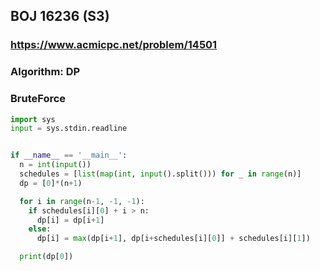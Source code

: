 ##  BOJ 16236 (S3)

### https://www.acmicpc.net/problem/14501
### Algorithm: DP


### BruteForce
```python
import sys
input = sys.stdin.readline


if __name__ == '__main__':
  n = int(input())
  schedules = [list(map(int, input().split())) for _ in range(n)]
  dp = [0]*(n+1)

  for i in range(n-1, -1, -1):
    if schedules[i][0] + i > n:
      dp[i] = dp[i+1]
    else:
      dp[i] = max(dp[i+1], dp[i+schedules[i][0]] + schedules[i][1])

  print(dp[0])
```